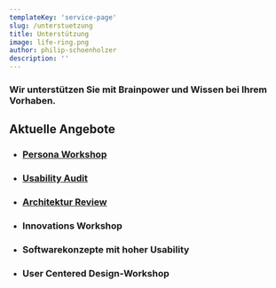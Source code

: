 ```yaml
---
templateKey: 'service-page'
slug: /unterstuetzung
title: Unterstützung
image: life-ring.png
author: philip-schoenholzer
description: ''
---
```


<style>
.gatsby-image-wrapper {
  max-width: 20rem;
  margin-left: auto;
  margin-right: auto;
}
</style>

### Wir unterstützen Sie mit Brainpower und Wissen bei Ihrem Vorhaben.

## Aktuelle Angebote

- ### [Persona Workshop](/persona-workshop)
- ### [Usability Audit](/usability-audit)
- ### [Architektur Review](/architektur-review)
- ### Innovations Workshop
- ### Softwarekonzepte mit hoher Usability
- ### User Centered Design-Workshop
